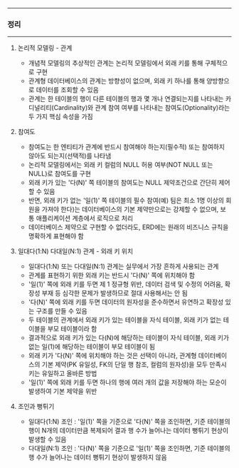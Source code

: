 -----
### 정리
-----
1. 논리적 모델링 - 관계
   - 개념적 모델링의 추상적인 관계는 논리적 모델링에서 외래 키를 통해 구체적으로 구현
   - 관계형 데이터베이스의 관계는 방향성이 없으며, 외래 키 하나를 통해 양방향으로 데이터를 조회할 수 있음
   - 관계는 한 테이블의 행이 다른 테이블의 행과 몇 개나 연결되는지를 나타내는 카디널리티(Cardinality)와 관계 참여 여부를 나타내는 참여도(Optionality)라는 두 가지 핵심 속성을 가짐

2. 참여도
   - 참여도는 한 엔티티가 관계에 반드시 참여해야 하는지(필수적) 또는 참여하지 않아도 되는지(선택적)를 나타냄
   - 논리적 모델링에서는 외래 키 컬럼의 NULL 허용 여부(NOT NULL 또는 NULL)로 참여도를 구현
   - 외래 키가 있는 '다(N)' 쪽 테이블의 참여도는 NULL 제약조건으로 간단히 제어할 수 있음
   - 반면, 외래 키가 없는 '일(1)' 쪽 테이블의 필수 참여(예) 팀은 최소 1명 이상의 회원을 가져야 한다)는 데이터베이스의 기본 제약만으로는 강제할 수 없으며, 보통 애플리케이션 계층에서 로직으로 처리
   - 데이터베이스 제약으로 구현할 수 없더라도, ERD에는 원래의 비즈니스 규칙을 명확하게 표현해야 함

3. 일대다(1:N) 다대일(N:1) 관계 - 외래 키 위치
   - 일대다(1:N) 또는 다대일(N:1) 관계는 실무에서 가장 흔하게 사용되는 관계
   - 관계를 표현하기 위한 외래 키는 반드시 '다(N)' 쪽에 위치해야 함
   - '일(1)' 쪽에 외래 키를 두면 제 1 정규형 위반, 데이터 검색 및 수정의 어려움, 확장성 부재 등 심각한 문제가 발생하므로 절대 사용해서는 안 됨
   - '다(N)' 쪽에 외래 키를 두면 데이터의 원자성을 준수하면서 유연하고 확장성 있는 구조를 만들 수 있음
   - 두 테이블의 관계에서 외래 키가 있는 테이블을 자식 테이블, 외래 키가 없는 테이블을 부모 테이블이라 함
   - 결과적으로 외래 키가 있는 다(N)에 해당하는 테이블이 자식 테이블, 외래 키가 없는 일(1)에 해당하는 테이블이 부모 테이블이 됨
   - 외래 키가 '다(N)' 쪽에 위치해야 하는 것은 선택이 아니라, 관계형 데이터베이스의 기본 제약(PK 유일성, FK의 단일 행 참조, 컬럼의 원자성)을 모두 만족시키는 유일하고 올바른 방법
   - '일(1)' 쪽에 외래 키를 두면 하나의 행에 여러 개의 값을 저장해야 하는 모순이 발생하여 기본 제약을 위반

4. 조인과 뻥튀기
   - 일대다(1:N) 조인 : '일(1)' 쪽을 기준으로 '다(N)' 쪽을 조인하면, 기준 테이블의 행이 N개의 데이터만큼 복제되어 결과 행 수가 늘어나는 데이터 뻥튀기 현상이 발생할 수 있음
   - 다대일(N:1) 조인 : '다(N)' 쪽을 기준으로 '일(1)' 쪽을 조인하면, 기준 테이블의 행 수가 늘어나는 데이터 뻥튀기 현상이 발생하지 않음

